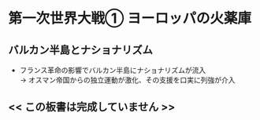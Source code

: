 # 第一次世界大戦① ヨーロッパの火薬庫

## バルカン半島とナショナリズム

- フランス革命の影響でバルカン半島にナショナリズムが流入  
  → オスマン帝国からの独立運動が激化、その支援を口実に列強が介入  

## << この板書は完成していません >>
